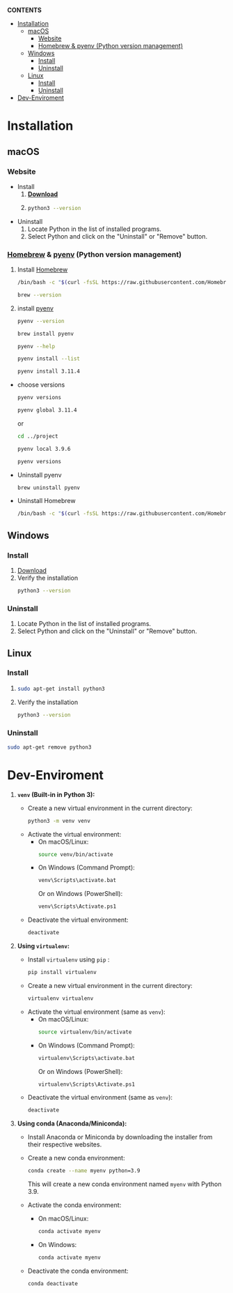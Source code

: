 **CONTENTS**
- [Installation](#installation)
  - [macOS](#macos)
    - [Website](#website)
    - [Homebrew \& pyenv (Python version management)](#homebrew--pyenv-python-version-management)
  - [Windows](#windows)
    - [Install](#install)
    - [Uninstall](#uninstall)
  - [Linux](#linux)
    - [Install](#install-1)
    - [Uninstall](#uninstall-1)
- [Dev-Enviroment](#dev-enviroment)
  

# Installation
## macOS
### Website
  - Install
     1. [**Download**](https://www.python.org/downloads/macos/)
     2. ```bash
        python3 --version
        ```
  - Uninstall
     1. Locate Python in the list of installed programs.
     2. Select Python and click on the "Uninstall" or "Remove" button.
### [Homebrew](https://brew.sh/) & [pyenv](https://github.com/pyenv/pyenv) (Python version management)
1. Install [Homebrew](https://brew.sh/)
   ```bash
   /bin/bash -c "$(curl -fsSL https://raw.githubusercontent.com/Homebrew/install/HEAD/install.sh"
   ```
   ```bash
   brew --version
   ```
2. install [pyenv](https://github.com/pyenv/pyenv) 
   ```bash
   pyenv --version
   ```
   ```bash
   brew install pyenv
   ```
   ```bash
   pyenv --help
   ```
   ```bash
   pyenv install --list
   ```
   ```bash
   pyenv install 3.11.4
   ```
- choose versions
  
   ```bash
   pyenv versions
   ```
   ```bash
   pyenv global 3.11.4
   ```
   or

   ```bash
   cd ../project
   ```
   ```bash
   pyenv local 3.9.6
   ```
   ```bash
   pyenv versions
   ```

- Uninstall pyenv
   ```bash
   brew uninstall pyenv
   ```
- Uninstall Homebrew
   ```bash
   /bin/bash -c "$(curl -fsSL https://raw.githubusercontent.com/Homebrew/install/HEAD/uninstall.sh)"
   ```
## Windows
### Install
   1. [Download](https://www.python.org/downloads/windows/waddawdaw)
   2. Verify the installation
        ```bash
        python3 --version
        ```
### Uninstall
   1. Locate Python in the list of installed programs.
   2. Select Python and click on the "Uninstall" or "Remove" button.

## Linux
### Install
   1. ```bash
      sudo apt-get install python3
      ```
   2. Verify the installation
      ```bash
      python3 --version
      ```
### Uninstall
   ```bash
   sudo apt-get remove python3
   ```

# Dev-Enviroment

1. **`venv` (Built-in in Python 3):**
   - Create a new virtual environment in the current directory:
     ```bash
     python3 -m venv venv
     ```
   - Activate the virtual environment:
     - On macOS/Linux:
       ```bash
       source venv/bin/activate
       ```
     - On Windows (Command Prompt):
       ```bash
       venv\Scripts\activate.bat
       ```
       Or on Windows (PowerShell):
       ```bash
       venv\Scripts\Activate.ps1
       ```
   - Deactivate the virtual environment:
     ```bash
     deactivate
     ```
2. **Using `virtualenv`:**
   - Install `virtualenv` using `pip` :
     ```bash
     pip install virtualenv
     ```
   - Create a new virtual environment in the current directory:
     ```bash
     virtualenv virtualenv
     ```
   - Activate the virtual environment (same as `venv`):
     - On macOS/Linux:
       ```bash
       source virtualenv/bin/activate
       ```
     - On Windows (Command Prompt):
       ```bash
       virtualenv\Scripts\activate.bat
       ```
       Or on Windows (PowerShell):
       ```bash
       virtualenv\Scripts\Activate.ps1
       ```
   - Deactivate the virtual environment (same as `venv`):
     ```bash
     deactivate
     ```

3. **Using conda (Anaconda/Miniconda):**
   - Install Anaconda or Miniconda by downloading the installer from their respective websites.
   - Create a new conda environment:
     ```bash
     conda create --name myenv python=3.9
     ```
     This will create a new conda environment named `myenv` with Python 3.9.

   - Activate the conda environment:
     - On macOS/Linux:
       ```bash
       conda activate myenv
       ```
     - On Windows:
       ```bash
       conda activate myenv
       ```
   - Deactivate the conda environment:
     ```bash
     conda deactivate
     ```
